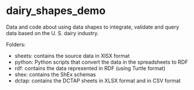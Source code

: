 # dairy_shapes_demo

Data and code about using data shapes to integrate, validate and query data based on the U. S. dairy industry.

Folders:

- sheets: contains the source data in XlSX format
- python: Python scripts that convert the data in the spreadsheets to RDF
- rdf: contains the data represented in RDF (using Turtle format)
- shex: contains the ShEx schemas
- dctap: contains the DCTAP sheets in XLSX format and in CSV format
